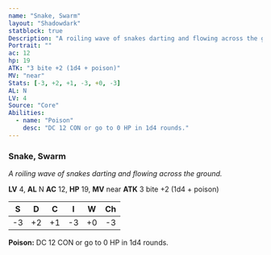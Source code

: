 ```yaml
---
name: "Snake, Swarm"
layout: "Shadowdark"
statblock: true
Description: "A roiling wave of snakes darting and flowing across the ground."
Portrait: ""
ac: 12
hp: 19
ATK: "3 bite +2 (1d4 + poison)"
MV: "near"
Stats: [-3, +2, +1, -3, +0, -3]
AL: N
LV: 4
Source: "Core"
Abilities:
  - name: "Poison"
    desc: "DC 12 CON or go to 0 HP in 1d4 rounds."
---
```


### Snake, Swarm

_A roiling wave of snakes darting and flowing across the ground._

**LV** 4, **AL** N
**AC** 12, **HP** 19, **MV** near
**ATK** 3 bite +2 (1d4 + poison)

|  S  |  D  |  C  |  I  |  W  |  Ch  |
|:---:|:---:|:---:|:---:|:---:|:----:|
| -3 | +2 | +1 | -3 | +0 | -3 |

**Poison:** DC 12 CON or go to 0 HP in 1d4 rounds.

